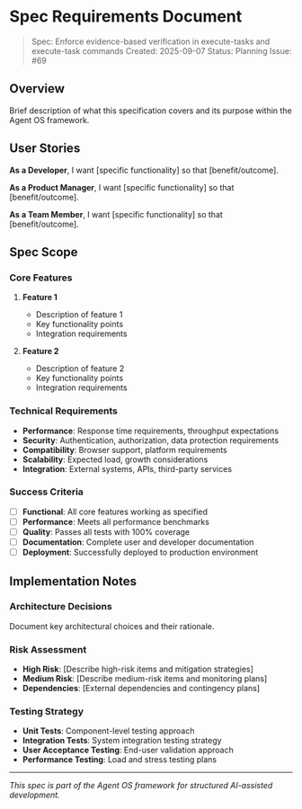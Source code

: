 # Spec Requirements Document

> Spec: Enforce evidence-based verification in execute-tasks and execute-task commands
> Created: 2025-09-07
> Status: Planning
> Issue: #69

## Overview

Brief description of what this specification covers and its purpose within the Agent OS framework.

## User Stories

**As a Developer**, I want [specific functionality] so that [benefit/outcome].

**As a Product Manager**, I want [specific functionality] so that [benefit/outcome].

**As a Team Member**, I want [specific functionality] so that [benefit/outcome].

## Spec Scope

### Core Features

1. **Feature 1**
   - Description of feature 1
   - Key functionality points
   - Integration requirements

2. **Feature 2**
   - Description of feature 2
   - Key functionality points
   - Integration requirements

### Technical Requirements

- **Performance**: Response time requirements, throughput expectations
- **Security**: Authentication, authorization, data protection requirements
- **Compatibility**: Browser support, platform requirements
- **Scalability**: Expected load, growth considerations
- **Integration**: External systems, APIs, third-party services

### Success Criteria

- [ ] **Functional**: All core features working as specified
- [ ] **Performance**: Meets all performance benchmarks
- [ ] **Quality**: Passes all tests with 100% coverage
- [ ] **Documentation**: Complete user and developer documentation
- [ ] **Deployment**: Successfully deployed to production environment

## Implementation Notes

### Architecture Decisions

Document key architectural choices and their rationale.

### Risk Assessment

- **High Risk**: [Describe high-risk items and mitigation strategies]
- **Medium Risk**: [Describe medium-risk items and monitoring plans]
- **Dependencies**: [External dependencies and contingency plans]

### Testing Strategy

- **Unit Tests**: Component-level testing approach
- **Integration Tests**: System integration testing strategy
- **User Acceptance Testing**: End-user validation approach
- **Performance Testing**: Load and stress testing plans

---

*This spec is part of the Agent OS framework for structured AI-assisted development.*
